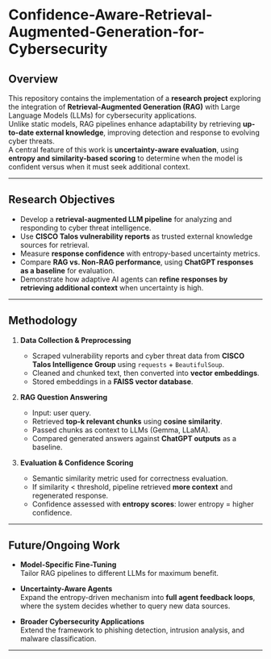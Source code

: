 # Confidence-Aware-Retrieval-Augmented-Generation-for-Cybersecurity

## Overview
This repository contains the implementation of a **research project** exploring the integration of **Retrieval-Augmented Generation (RAG)** with Large Language Models (LLMs) for cybersecurity applications.  
Unlike static models, RAG pipelines enhance adaptability by retrieving **up-to-date external knowledge**, improving detection and response to evolving cyber threats.  
A central feature of this work is **uncertainty-aware evaluation**, using **entropy and similarity-based scoring** to determine when the model is confident versus when it must seek additional context.  


---

## Research Objectives
- Develop a **retrieval-augmented LLM pipeline** for analyzing and responding to cyber threat intelligence.  
- Use **CISCO Talos vulnerability reports** as trusted external knowledge sources for retrieval.  
- Measure **response confidence** with entropy-based uncertainty metrics.  
- Compare **RAG vs. Non-RAG performance**, using **ChatGPT responses as a baseline** for evaluation.  
- Demonstrate how adaptive AI agents can **refine responses by retrieving additional context** when uncertainty is high.  

---

## Methodology
1. **Data Collection & Preprocessing**  
   - Scraped vulnerability reports and cyber threat data from **CISCO Talos Intelligence Group** using `requests` + `BeautifulSoup`.  
   - Cleaned and chunked text, then converted into **vector embeddings**.  
   - Stored embeddings in a **FAISS vector database**.  

2. **RAG Question Answering**  
   - Input: user query.  
   - Retrieved **top-k relevant chunks** using **cosine similarity**.  
   - Passed chunks as context to LLMs (Gemma, LLaMA).  
   - Compared generated answers against **ChatGPT outputs** as a baseline.  

3. **Evaluation & Confidence Scoring**  
   - Semantic similarity metric used for correctness evaluation.  
   - If similarity < threshold, pipeline retrieved **more context** and regenerated response.  
   - Confidence assessed with **entropy scores**: lower entropy = higher confidence.  

---

##  Future/Ongoing Work
- **Model-Specific Fine-Tuning**  
  Tailor RAG pipelines to different LLMs for maximum benefit.  

- **Uncertainty-Aware Agents**  
  Expand the entropy-driven mechanism into **full agent feedback loops**, where the system decides whether to query new data sources.  

- **Broader Cybersecurity Applications**  
  Extend the framework to phishing detection, intrusion analysis, and malware classification.  
---

